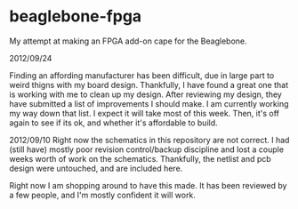 beaglebone-fpga
===============

My attempt at making an FPGA add-on cape for the Beaglebone.

2012/09/24

Finding an affording manufacturer has been difficult, due in large part 
to weird thigns with my board design. Thankfully, I have found a great 
one that is working with me to clean up my design. After reviewing my 
design, they have submitted a list of improvements I should make. I am 
currently working my way down that list. I expect it will take most of 
this week. Then, it's off again to see if its ok, and whether it's 
affordable to build.

2012/09/10
Right now the schematics in this repository are not correct. I had 
(still have) mostly poor revision control/backup discipline and lost a 
couple weeks worth of work on the schematics. Thankfully, the netlist 
and pcb design were untouched, and are included here. 

Right now I am shopping around to have this made. It has been reviewed 
by a few people, and I'm mostly confident it will work. 
